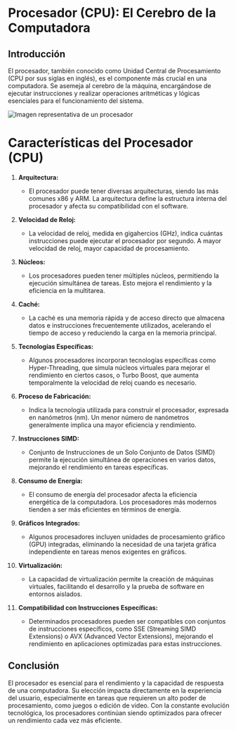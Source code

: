 # Procesador (CPU): El Cerebro de la Computadora

## Introducción

El procesador, también conocido como Unidad Central de Procesamiento (CPU por sus siglas en inglés), es el componente más crucial en una computadora. Se asemeja al cerebro de la máquina, encargándose de ejecutar instrucciones y realizar operaciones aritméticas y lógicas esenciales para el funcionamiento del sistema.

![Imagen representativa de un procesador](https://www.profesionalreview.com/wp-content/uploads/2018/10/Que-es-un-procesador-y-como-funciona-1280x720.jpg)

# Características del Procesador (CPU)

1. **Arquitectura:**
   - El procesador puede tener diversas arquitecturas, siendo las más comunes x86 y ARM. La arquitectura define la estructura interna del procesador y afecta su compatibilidad con el software.

2. **Velocidad de Reloj:**
   - La velocidad de reloj, medida en gigahercios (GHz), indica cuántas instrucciones puede ejecutar el procesador por segundo. A mayor velocidad de reloj, mayor capacidad de procesamiento.

3. **Núcleos:**
   - Los procesadores pueden tener múltiples núcleos, permitiendo la ejecución simultánea de tareas. Esto mejora el rendimiento y la eficiencia en la multitarea.

4. **Caché:**
   - La caché es una memoria rápida y de acceso directo que almacena datos e instrucciones frecuentemente utilizados, acelerando el tiempo de acceso y reduciendo la carga en la memoria principal.

5. **Tecnologías Específicas:**
   - Algunos procesadores incorporan tecnologías específicas como Hyper-Threading, que simula núcleos virtuales para mejorar el rendimiento en ciertos casos, o Turbo Boost, que aumenta temporalmente la velocidad de reloj cuando es necesario.

6. **Proceso de Fabricación:**
   - Indica la tecnología utilizada para construir el procesador, expresada en nanómetros (nm). Un menor número de nanómetros generalmente implica una mayor eficiencia y rendimiento.

7. **Instrucciones SIMD:**
   - Conjunto de Instrucciones de un Solo Conjunto de Datos (SIMD) permite la ejecución simultánea de operaciones en varios datos, mejorando el rendimiento en tareas específicas.

8. **Consumo de Energía:**
   - El consumo de energía del procesador afecta la eficiencia energética de la computadora. Los procesadores más modernos tienden a ser más eficientes en términos de energía.

9. **Gráficos Integrados:**
   - Algunos procesadores incluyen unidades de procesamiento gráfico (GPU) integradas, eliminando la necesidad de una tarjeta gráfica independiente en tareas menos exigentes en gráficos.

10. **Virtualización:**
    - La capacidad de virtualización permite la creación de máquinas virtuales, facilitando el desarrollo y la prueba de software en entornos aislados.

11. **Compatibilidad con Instrucciones Específicas:**
    - Determinados procesadores pueden ser compatibles con conjuntos de instrucciones específicos, como SSE (Streaming SIMD Extensions) o AVX (Advanced Vector Extensions), mejorando el rendimiento en aplicaciones optimizadas para estas instrucciones.

## Conclusión

El procesador es esencial para el rendimiento y la capacidad de respuesta de una computadora. Su elección impacta directamente en la experiencia del usuario, especialmente en tareas que requieren un alto poder de procesamiento, como juegos o edición de video. Con la constante evolución tecnológica, los procesadores continúan siendo optimizados para ofrecer un rendimiento cada vez más eficiente.
